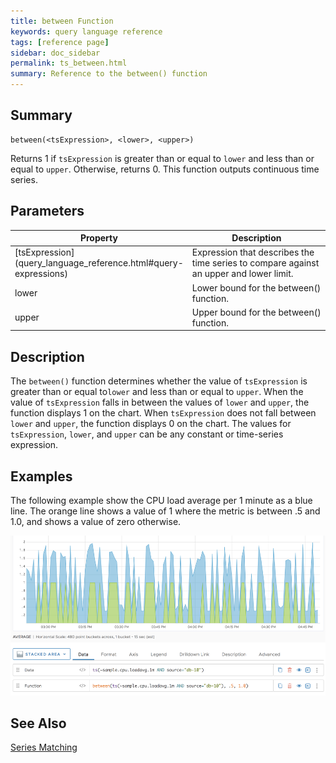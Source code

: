 ```yaml
---
title: between Function
keywords: query language reference
tags: [reference page]
sidebar: doc_sidebar
permalink: ts_between.html
summary: Reference to the between() function
---
```

## Summary
```
between(<tsExpression>, <lower>, <upper>)
```
Returns 1 if `tsExpression` is greater than or equal to `lower` and less than or equal to `upper`. Otherwise, returns 0. This function outputs continuous time series.


## Parameters
<table>
<tbody>
<thead>
<tr><th width="20%">Property</th><th width="80%">Description</th></tr>
</thead>
<tr>
<td markdown="span"> [tsExpression](query_language_reference.html#query-expressions)</td>
<td>Expression that describes the time series to compare against an upper and lower limit. </td></tr>
<tr>
<td>lower</td>
<td>Lower bound for the between() function. </td>
</tr>
<tr>
<td>upper</td>
<td>Upper bound for the between() function. </td>
</tr>
</tbody>
</table>

## Description

The `between()` function determines whether the value of `tsExpression` is greater than or equal to`lower` and less than or equal to `upper`. When the value of `tsExpression` falls in between the values of `lower` and `upper`, the function displays 1 on the chart.  When `tsExpression` does not fall between `lower` and `upper`, the function displays 0 on the chart. The values for `tsExpression`, `lower`, and `upper` can be any constant or time-series expression.

## Examples

The following example show the CPU load average per 1 minute as a blue line. The orange line shows a value of 1 where the metric is between .5 and 1.0, and shows a value of zero otherwise.

![between example](images/ts_between.png)


## See Also

[Series Matching](query_language_series_matching.html)

